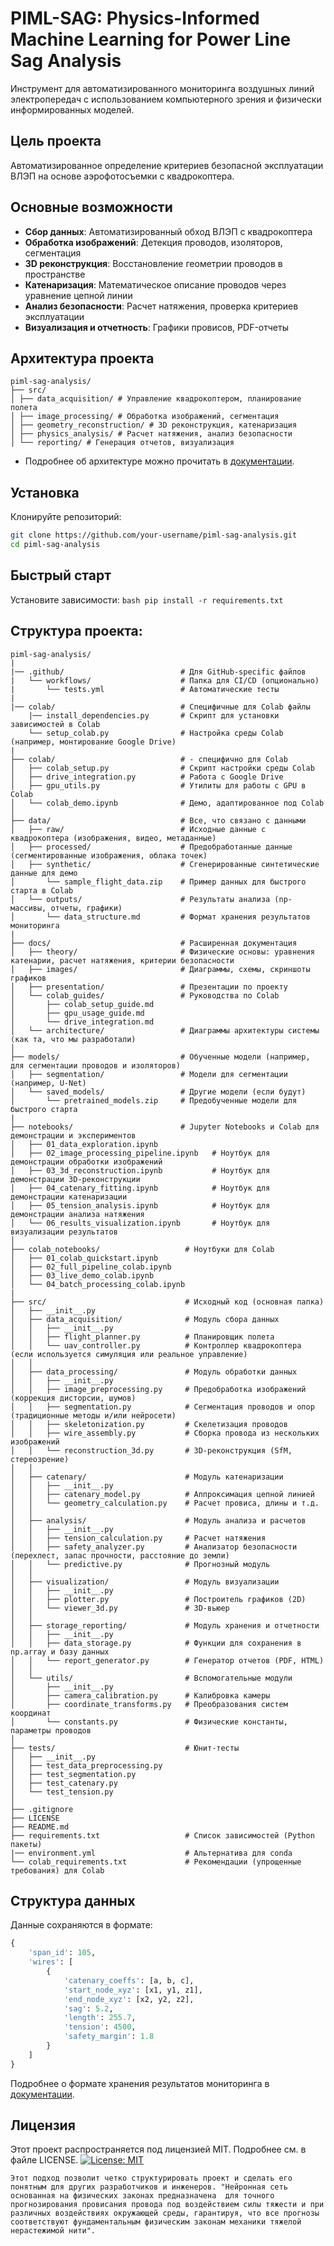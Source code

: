 # PIML-SAG: Physics-Informed Machine Learning for Power Line Sag Analysis

Инструмент для автоматизированного мониторинга воздушных линий электропередач с использованием компьютерного зрения и физически информированных моделей.

## Цель проекта

Автоматизированное определение критериев безопасной эксплуатации ВЛЭП на основе аэрофотосъемки с квадрокоптера.

## Основные возможности

- **Сбор данных**: Автоматизированный обход ВЛЭП с квадрокоптера
- **Обработка изображений**: Детекция проводов, изоляторов, сегментация
- **3D реконструкция**: Восстановление геометрии проводов в пространстве
- **Катенаризация**: Математическое описание проводов через уравнение цепной линии
- **Анализ безопасности**: Расчет натяжения, проверка критериев эксплуатации
- **Визуализация и отчетность**: Графики провисов, PDF-отчеты

## Архитектура проекта
```text
piml-sag-analysis/
├── src/
│ ├── data_acquisition/ # Управление квадрокоптером, планирование полета
│ ├── image_processing/ # Обработка изображений, сегментация
│ ├── geometry_reconstruction/ # 3D реконструкция, катенаризация
│ ├── physics_analysis/ # Расчет натяжения, анализ безопасности
│ └── reporting/ # Генерация отчетов, визуализация
```
* Подробнее об архитектуре можно прочитать в [документации](docs/architecture/overview.md).


## Установка
Клонируйте репозиторий:
   ```bash
   git clone https://github.com/your-username/piml-sag-analysis.git
   cd piml-sag-analysis
```

## Быстрый старт
Установите зависимости:
    ```bash
    pip install -r requirements.txt```

## Структура проекта:
```text
piml-sag-analysis/
|
|── .github/                          # Для GitHub-specific файлов
|   └── workflows/                    # Папка для CI/CD (опционально)
|       └── tests.yml                 # Автоматические тесты
|
|── colab/                            # Специфичные для Colab файлы
    |── install_dependencies.py       # Скрипт для установки зависимостей в Colab
    └── setup_colab.py                # Настройка среды Colab (например, монтирование Google Drive)
|
├── colab/                            # - специфично для Colab
│   ├── colab_setup.py                # Скрипт настройки среды Colab
│   ├── drive_integration.py          # Работа с Google Drive
│   ├── gpu_utils.py                  # Утилиты для работы с GPU в Colab
│   └── colab_demo.ipynb              # Демо, адаптированное под Colab
│
├── data/                             # Все, что связано с данными
│   ├── raw/                          # Исходные данные с квадрокоптера (изображения, видео, метаданные)   
│   ├── processed/                    # Предобработанные данные (сегментированные изображения, облака точек)
│   ├── synthetic/                    # Сгенерированные синтетические данные для демо
│       └── sample_flight_data.zip    # Пример данных для быстрого старта в Colab
│   └── outputs/                      # Результаты анализа (np-массивы, отчеты, графики)
│       └── data_structure.md         # Формат хранения результатов мониторинга
|
├── docs/                             # Расширенная документация
│   ├── theory/                       # Физические основы: уравнения катенарии, расчет натяжения, критерии безопасности
│   ├── images/                       # Диаграммы, схемы, скриншоты графиков
│   ├── presentation/                 # Презентации по проекту
│   └── colab_guides/                 # Pуководства по Colab
│       ├── colab_setup_guide.md
│       ├── gpu_usage_guide.md
│       └── drive_integration.md
│   └── architecture/                 # Диаграммы архитектуры системы (как та, что мы разработали)
│
├── models/                           # Обученные модели (например, для сегментации проводов и изоляторов)
│   ├── segmentation/                 # Модели для сегментации (например, U-Net)
│   └── saved_models/                 # Другие модели (если будут)
│       └── pretrained_models.zip     # Предобученные модели для быстрого старта
|
├── notebooks/                        # Jupyter Notebooks и Colab для демонстрации и экспериментов
│   ├── 01_data_exploration.ipynb
│   ├── 02_image_processing_pipeline.ipynb   # Ноутбук для демонстрации обработки изображений
│   ├── 03_3d_reconstruction.ipynb           # Ноутбук для демонстрации 3D-реконструкции
│   ├── 04_catenary_fitting.ipynb            # Ноутбук для демонстрации катенаризации
│   ├── 05_tension_analysis.ipynb            # Ноутбук для демонстрации анализа натяжения
│   └── 06_results_visualization.ipynb       # Ноутбук для визуализации результатов
│
├── colab_notebooks/                   # Ноутбуки для Colab
│   ├── 01_colab_quickstart.ipynb
│   ├── 02_full_pipeline_colab.ipynb
│   ├── 03_live_demo_colab.ipynb
│   └── 04_batch_processing_colab.ipynb
|
├── src/                               # Исходный код (основная папка)
│   ├── __init__.py                   
│   ├── data_acquisition/              # Модуль сбора данных
│   │   ├── __init__.py
│   │   ├── flight_planner.py          # Планировщик полета
│   │   └── uav_controller.py          # Контроллер квадрокоптера (если используется симуляция или реальное управление)
│   │
│   ├── data_processing/               # Модуль обработки данных
│   │   ├── __init__.py
│   │   ├── image_preprocessing.py     # Предобработка изображений (коррекция дисторсии, шумов)
│   │   ├── segmentation.py            # Сегментация проводов и опор (традиционные методы и/или нейросети)
│   │   ├── skeletonization.py         # Скелетизация проводов
│   │   ├── wire_assembly.py           # Сборка провода из нескольких изображений
│   │   └── reconstruction_3d.py       # 3D-реконструкция (SfM, стереозрение)
│   │
│   ├── catenary/                      # Модуль катенаризации
│   │   ├── __init__.py
│   │   ├── catenary_model.py          # Аппроксимация цепной линией
│   │   └── geometry_calculation.py    # Расчет провиса, длины и т.д.
│   │
│   ├── analysis/                      # Модуль анализа и расчетов
│   │   ├── __init__.py
│   │   ├── tension_calculation.py     # Расчет натяжения
│   │   ├── safety_analyzer.py         # Анализатор безопасности (перехлест, запас прочности, расстояние до земли)
│   │   └── predictive.py              # Прогнозный модуль
│   │
│   ├── visualization/                 # Модуль визуализации
│   │   ├── __init__.py
│   │   ├── plotter.py                 # Построитель графиков (2D)
│   │   └── viewer_3d.py               # 3D-вьюер
│   │
│   ├── storage_reporting/             # Модуль хранения и отчетности
│   │   ├── __init__.py
│   │   ├── data_storage.py            # Функции для сохранения в np.array и базу данных
│   │   └── report_generator.py        # Генератор отчетов (PDF, HTML)
│   │
│   └── utils/                         # Вспомогательные модули
│       ├── __init__.py
│       ├── camera_calibration.py      # Калибровка камеры
│       ├── coordinate_transforms.py   # Преобразования систем координат
│       └── constants.py               # Физические константы, параметры проводов
│
├── tests/                             # Юнит-тесты
│   ├── __init__.py
│   ├── test_data_preprocessing.py
│   ├── test_segmentation.py
│   ├── test_catenary.py
│   └── test_tension.py
│
├── .gitignore                        
├── LICENSE                           
├── README.md                         
├── requirements.txt                   # Список зависимостей (Python пакеты)
|── environment.yml                    # Альтернатива для conda
└── colab_requirements.txt             # Рекомендации (упрощенные требования) для Colab
```
## Структура данных
Данные сохраняются в формате:
```python
{
    'span_id': 105,
    'wires': [
        {
            'catenary_coeffs': [a, b, c],
            'start_node_xyz': [x1, y1, z1],
            'end_node_xyz': [x2, y2, z2],
            'sag': 5.2,
            'length': 255.7,
            'tension': 4500,
            'safety_margin': 1.8
        }
    ]
}
```
Подробнее о формате хранения результатов мониторинга в [документации](docs/architecture/DATA_STRUCTURE.md).

## Лицензия
Этот проект распространяется под лицензией MIT. Подробнее см. в файле LICENSE. 
[![License: MIT](https://img.shields.io/badge/License-MIT-yellow.svg)](https://opensource.org/licenses/MIT)

```text
Этот подход позволит четко структурировать проект и сделать его понятным для других разработчиков и инженеров. "Нейронная сеть основанная на физических законах предназначена  для точного прогнозирования провисания провода под воздействием силы тяжести и при различных воздействиях окружающей среды, гарантируя, что все прогнозы соответствуют фундаментальным физическим законам механики тяжелой нерастежимой нити".
```
